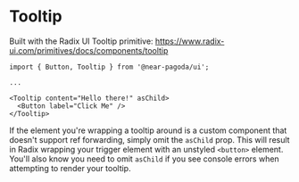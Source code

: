 # Tooltip

Built with the Radix UI Tooltip primitive: https://www.radix-ui.com/primitives/docs/components/tooltip

```tsx
import { Button, Tooltip } from '@near-pagoda/ui';

...

<Tooltip content="Hello there!" asChild>
  <Button label="Click Me" />
</Tooltip>
```

If the element you're wrapping a tooltip around is a custom component that doesn't support ref forwarding, simply omit the `asChild` prop. This will result in Radix wrapping your trigger element with an unstyled `<button>` element. You'll also know you need to omit `asChild` if you see console errors when attempting to render your tooltip.

